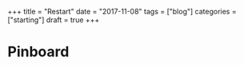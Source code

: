 +++
title = "Restart"
date = "2017-11-08"
tags = ["blog"]
categories = ["starting"]
draft = true
+++

# Pinboard 